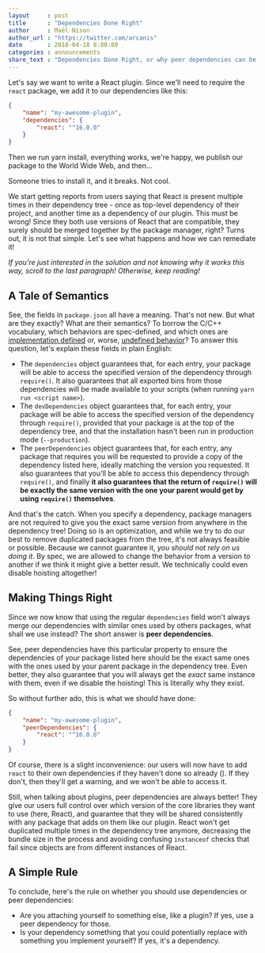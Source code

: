 ```yaml
---
layout     : post
title      : "Dependencies Done Right"
author     : Maël Nison
author_url : "https://twitter.com/arcanis"
date       : 2018-04-18 8:00:00
categories : announcements
share_text : "Dependencies Done Right, or why peer dependencies can be the better choice"
---
```


Let's say we want to write a React plugin. Since we'll need to require the `react` package, we add it to our dependencies like this:

```json
{
    "name": "my-awesome-plugin",
    "dependencies": {
        "react": "^16.0.0"
    }
}
```

Then we run yarn install, everything works, we're happy, we publish our package to the World Wide Web, and then...

Someone tries to install it, and it breaks. Not cool.

We start getting reports from users saying that React is present multiple times in their dependency tree - once as top-level dependency of their project, and another time as a dependency of our plugin. This must be wrong! Since they both use versions of React that are compatible, they surely should be merged together by the package manager, right? Turns out, it is not that simple. Let's see what happens and how we can remediate it!

*If you're just interested in the solution and not knowing why it works this way, scroll to the last paragraph! Otherwise, keep reading!*

## A Tale of Semantics

See, the fields in `package.json` all have a meaning. That's not new. But what are they exactly? What are their semantics? To borrow the C/C++ vocabulary, which behaviors are spec-defined, and which ones are [implementation defined](https://en.wikipedia.org/wiki/Unspecified_behavior#Implementation-defined_behavior) or, worse, [undefined behavior](https://en.wikipedia.org/wiki/Undefined_behavior)? To answer this question, let's explain these fields in plain English:

* The `dependencies` object guarantees that, for each entry, your package will be able to access the specified version of the dependency through `require()`. It also guarantees that all exported bins from those dependencies will be made available to your scripts (when running `yarn run <script name>`).
* The `devDependencies` object guarantees that, for each entry, your package will be able to access the specified version of the dependency through `require()`, provided that your package is at the top of the dependency tree, and that the installation hasn't been run in production mode (`--production`).
* The `peerDependencies` object guarantees that, for each entry, any package that requires you will be requested to provide a copy of the dependency listed here, ideally matching the version you requested. It also guarantees that you'll be able to access this dependency through `require()`, and finally **it also guarantees that the return of `require()` will be exactly the same version with the one your parent would get by using `require()` themselves**.

And that's the catch. When you specify a dependency, package managers are not required to give you the exact same version from anywhere in the dependency tree! Doing so is an optimization, and while we try to do our best to remove duplicated packages from the tree, it's not always feasible or possible. Because we cannot guarantee it, *you should not rely on us doing it*. By spec, we are allowed to change the behavior from a version to another if we think it might give a better result. We technically could even disable hoisting altogether!

## Making Things Right

Since we now know that using the regular `dependencies` field won't always merge our dependencies with similar ones used by others packages, what shall we use instead? The short answer is **peer dependencies**.

See, peer dependencies have this particular property to ensure the dependencies of your package listed here should be the exact same ones with the ones used by your parent package in the dependency tree. Even better, they also guarantee that you will always get the *exact* same instance with them, even if we disable the hoisting! This is literally why they exist.

So without further ado, this is what we should have done:

```json
{
    "name": "my-awesome-plugin",
    "peerDependencies": {
        "react": "^16.0.0"
    }
}
```

Of course, there is a slight inconvenience: our users will now have to add `react` to their own dependencies if they haven't done so already (). If they don't, then they'll get a warning, and we won't be able to access it.

Still, when talking about plugins, peer dependencies are always better! They give our users full control over which version of the core libraries they want to use (here, React), and guarantee that they will be shared consistently with any package that adds on them like our plugin. React won't get duplicated multiple times in the dependency tree anymore, decreasing the bundle size in the process and avoiding confusing `instanceof` checks that fail since objects are from different instances of React.

## A Simple Rule

To conclude, here's the rule on whether you should use dependencies or peer dependencies:

* Are you attaching yourself to something else, like a plugin? If yes, use a peer dependency for those.
* Is your dependency something that you could potentially replace with something you implement yourself? If yes, it's a dependency.

